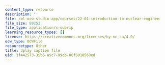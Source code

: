 ```yaml
---
content_type: resource
description: ''
file: /ol-ocw-studio-app/courses/22-01-introduction-to-nuclear-engineering-and-ionizing-radiation-fall-2016/1f44257335b5a9c709cb86f5918560ed_kzOFhSJFihI.srt
file_size: 89252
file_type: application/x-subrip
learning_resource_types: []
license: https://creativecommons.org/licenses/by-nc-sa/4.0/
ocw_type: OCWFile
resourcetype: Other
title: 3play caption file
uid: 1f442573-35b5-a9c7-09cb-86f5918560ed
---
```


